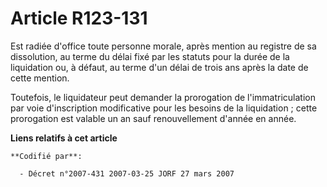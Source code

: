 # Article R123-131

Est radiée d'office toute personne morale, après mention au registre de sa dissolution, au terme du délai fixé par les
statuts pour la durée de la liquidation ou, à défaut, au terme d'un délai de trois ans après la date de cette mention.

Toutefois, le liquidateur peut demander la prorogation de l'immatriculation par voie d'inscription modificative pour les
besoins de la liquidation ; cette prorogation est valable un an sauf renouvellement d'année en année.

**Liens relatifs à cet article**

	**Codifié par**:

	  - Décret n°2007-431 2007-03-25 JORF 27 mars 2007
